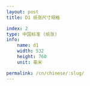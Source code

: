 ```yaml
---
layout: post
title: D1 纸张尺寸规格

index: 2
type: 中国标准 (纸张)
info:
    name: d1
    width: 532
    height: 760
    unit: 毫米

permalink: /cn/chinese/:slug/
---
```

